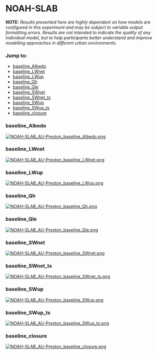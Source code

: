 # NOAH-SLAB

**NOTE:** *Results presented here are highly dependent on how models are configured in this experiment and may be subject to variable output formatting errors. Results are not intended to indicate the quality of any individual model, but to help participants better understand and improve modelling approaches in different urban environments.*

### Jump to:
 - [baseline_Albedo](#baseline_albedo)
 - [baseline_LWnet](#baseline_lwnet)
 - [baseline_LWup](#baseline_lwup)
 - [baseline_Qh](#baseline_qh)
 - [baseline_Qle](#baseline_qle)
 - [baseline_SWnet](#baseline_swnet)
 - [baseline_SWnet_ts](#baseline_swnet_ts)
 - [baseline_SWup](#baseline_swup)
 - [baseline_SWup_ts](#baseline_swup_ts)
 - [baseline_closure](#baseline_closure)

### <a name="baseline_albedo"></a>baseline_Albedo
[![NOAH-SLAB_AU-Preston_baseline_Albedo.png](NOAH-SLAB_AU-Preston_baseline_Albedo.png)](NOAH-SLAB_AU-Preston_baseline_Albedo.png)

### <a name="baseline_lwnet"></a>baseline_LWnet
[![NOAH-SLAB_AU-Preston_baseline_LWnet.png](NOAH-SLAB_AU-Preston_baseline_LWnet.png)](NOAH-SLAB_AU-Preston_baseline_LWnet.png)

### <a name="baseline_lwup"></a>baseline_LWup
[![NOAH-SLAB_AU-Preston_baseline_LWup.png](NOAH-SLAB_AU-Preston_baseline_LWup.png)](NOAH-SLAB_AU-Preston_baseline_LWup.png)

### <a name="baseline_qh"></a>baseline_Qh
[![NOAH-SLAB_AU-Preston_baseline_Qh.png](NOAH-SLAB_AU-Preston_baseline_Qh.png)](NOAH-SLAB_AU-Preston_baseline_Qh.png)

### <a name="baseline_qle"></a>baseline_Qle
[![NOAH-SLAB_AU-Preston_baseline_Qle.png](NOAH-SLAB_AU-Preston_baseline_Qle.png)](NOAH-SLAB_AU-Preston_baseline_Qle.png)

### <a name="baseline_swnet"></a>baseline_SWnet
[![NOAH-SLAB_AU-Preston_baseline_SWnet.png](NOAH-SLAB_AU-Preston_baseline_SWnet.png)](NOAH-SLAB_AU-Preston_baseline_SWnet.png)

### <a name="baseline_swnet_ts"></a>baseline_SWnet_ts
[![NOAH-SLAB_AU-Preston_baseline_SWnet_ts.png](NOAH-SLAB_AU-Preston_baseline_SWnet_ts.png)](NOAH-SLAB_AU-Preston_baseline_SWnet_ts.png)

### <a name="baseline_swup"></a>baseline_SWup
[![NOAH-SLAB_AU-Preston_baseline_SWup.png](NOAH-SLAB_AU-Preston_baseline_SWup.png)](NOAH-SLAB_AU-Preston_baseline_SWup.png)

### <a name="baseline_swup_ts"></a>baseline_SWup_ts
[![NOAH-SLAB_AU-Preston_baseline_SWup_ts.png](NOAH-SLAB_AU-Preston_baseline_SWup_ts.png)](NOAH-SLAB_AU-Preston_baseline_SWup_ts.png)

### <a name="baseline_closure"></a>baseline_closure
[![NOAH-SLAB_AU-Preston_baseline_closure.png](NOAH-SLAB_AU-Preston_baseline_closure.png)](NOAH-SLAB_AU-Preston_baseline_closure.png)

